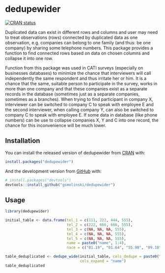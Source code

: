 
<!-- README.md is generated from README.Rmd. Please edit that file -->

# dedupewider

<!-- badges: start -->

[![CRAN
status](https://www.r-pkg.org/badges/version/dedupewider)](https://CRAN.R-project.org/package=dedupewider)
<!-- badges: end -->

Duplicated data can exist in different rows and columns and user may
need to treat observations (rows) connected by duplicated data as one
observation, e.g. companies can belong to one family (and thus: be one
company) by sharing some telephone numbers. This package provides a
function to find connected rows based on data on chosen columns and
collapse it into one row.

Function from this package was used in CATI surveys (especially on
businesses databases) to minimize the chance that interviewers will call
independently the same respondent and thus irritate her or him. It is a
chance that the same, suitable person to participate in the survey,
works in more than one company and that these companies exist as a
separate records in the database (sometimes just as a separate
companies, sometimes as a branches). When trying to find participant in
company X, interviewer can be switched to company C to speak with
employee E and the second interviewer, when calling company Y, can also
be switched to company C to speak with employee E. If some data in
database (like phone numbers) can be use to collapse companies X, Y and
C into one record, the chance for this inconvenience will be much lower.

## Installation

You can install the released version of dedupewider from
[CRAN](https://CRAN.R-project.org) with:

``` r
install.packages("dedupewider")
```

And the development version from [GitHub](https://github.com/) with:

``` r
# install.packages("devtools")
devtools::install_github("gsmolinski/dedupewider")
```

## Usage

``` r
library(dedupewider)

initial_table <- data.frame(tel_1 = c(111, 222, 444, 555),
                            tel_2 = c(222, 666, 666, 555),
                            tel_3 = c(NA, NA, NA, 555),
                            tel_4 = c(NA, NA, NA, 555),
                            tel_5 = c(NA, NA, NA, 555),
                            name = paste0("name", 1:4),
                            nace = c("01.19", "01.64", "55.90", "09.10"))

table_deduplicated <- dedupe_wide(initial_table, cols_dedupe = paste0("tel_", 1:5),
                                  cols_expand = "name")
table_deduplicated
```
